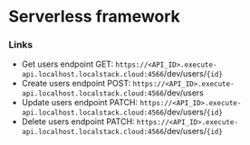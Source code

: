 # Serverless framework
### Links
* Get users endpoint GET: `https://<API_ID>.execute-api.localhost.localstack.cloud:4566`/dev/users/`{id}`
* Create users endpoint POST: `https://<API_ID>.execute-api.localhost.localstack.cloud:4566`/dev/users
* Update users endpoint PATCH: `https://<API_ID>.execute-api.localhost.localstack.cloud:4566`/dev/users/`{id}`
* Delete users endpoint PATCH: `https://<API_ID>.execute-api.localhost.localstack.cloud:4566`/dev/users/`{id}`